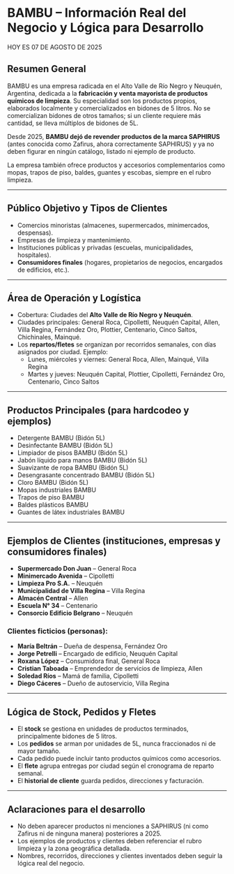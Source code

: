 # BAMBU – Información Real del Negocio y Lógica para Desarrollo

HOY ES 07 DE AGOSTO DE 2025

## Resumen General

BAMBU es una empresa radicada en el Alto Valle de Río Negro y Neuquén, Argentina, dedicada a la **fabricación y venta mayorista de productos químicos de limpieza**. Su especialidad son los productos propios, elaborados localmente y comercializados en bidones de 5 litros. No se comercializan bidones de otros tamaños; si un cliente requiere más cantidad, se lleva múltiplos de bidones de 5L.

Desde 2025, **BAMBU dejó de revender productos de la marca SAPHIRUS** (antes conocida como Zafirus, ahora correctamente SAPHIRUS) y ya no deben figurar en ningún catálogo, listado ni ejemplo de producto.

La empresa también ofrece productos y accesorios complementarios como mopas, trapos de piso, baldes, guantes y escobas, siempre en el rubro limpieza.

---

## Público Objetivo y Tipos de Clientes

- Comercios minoristas (almacenes, supermercados, minimercados, despensas).
- Empresas de limpieza y mantenimiento.
- Instituciones públicas y privadas (escuelas, municipalidades, hospitales).
- **Consumidores finales** (hogares, propietarios de negocios, encargados de edificios, etc.).

---

## Área de Operación y Logística

- Cobertura: Ciudades del **Alto Valle de Río Negro y Neuquén**.
- Ciudades principales: General Roca, Cipolletti, Neuquén Capital, Allen, Villa Regina, Fernández Oro, Plottier, Centenario, Cinco Saltos, Chichinales, Mainqué.
- Los **repartos/fletes** se organizan por recorridos semanales, con días asignados por ciudad. Ejemplo:
  - Lunes, miércoles y viernes: General Roca, Allen, Mainqué, Villa Regina
  - Martes y jueves: Neuquén Capital, Plottier, Cipolletti, Fernández Oro, Centenario, Cinco Saltos

---

## Productos Principales (para hardcodeo y ejemplos)

- Detergente BAMBU (Bidón 5L)
- Desinfectante BAMBU (Bidón 5L)
- Limpiador de pisos BAMBU (Bidón 5L)
- Jabón líquido para manos BAMBU (Bidón 5L)
- Suavizante de ropa BAMBU (Bidón 5L)
- Desengrasante concentrado BAMBU (Bidón 5L)
- Cloro BAMBU (Bidón 5L)
- Mopas industriales BAMBU
- Trapos de piso BAMBU
- Baldes plásticos BAMBU
- Guantes de látex industriales BAMBU

---

## Ejemplos de Clientes (instituciones, empresas y consumidores finales)

- **Supermercado Don Juan** – General Roca
- **Minimercado Avenida** – Cipolletti
- **Limpieza Pro S.A.** – Neuquén
- **Municipalidad de Villa Regina** – Villa Regina
- **Almacén Central** – Allen
- **Escuela N° 34** – Centenario
- **Consorcio Edificio Belgrano** – Neuquén

### Clientes ficticios (personas):

- **María Beltrán** – Dueña de despensa, Fernández Oro
- **Jorge Petrelli** – Encargado de edificio, Neuquén Capital
- **Roxana López** – Consumidora final, General Roca
- **Cristian Taboada** – Emprendedor de servicios de limpieza, Allen
- **Soledad Ríos** – Mamá de familia, Cipolletti
- **Diego Cáceres** – Dueño de autoservicio, Villa Regina

---

## Lógica de Stock, Pedidos y Fletes

- El **stock** se gestiona en unidades de productos terminados, principalmente bidones de 5 litros.
- Los **pedidos** se arman por unidades de 5L, nunca fraccionados ni de mayor tamaño.
- Cada pedido puede incluir tanto productos químicos como accesorios.
- El **flete** agrupa entregas por ciudad según el cronograma de reparto semanal.
- El **historial de cliente** guarda pedidos, direcciones y facturación.

---

## Aclaraciones para el desarrollo

- No deben aparecer productos ni menciones a SAPHIRUS (ni como Zafirus ni de ninguna manera) posteriores a 2025.  
- Los ejemplos de productos y clientes deben referenciar el rubro limpieza y la zona geográfica detallada.
- Nombres, recorridos, direcciones y clientes inventados deben seguir la lógica real del negocio.
